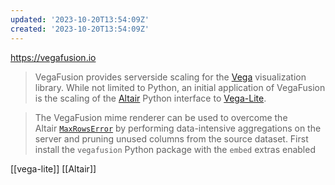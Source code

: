 ```yaml
---
updated: '2023-10-20T13:54:09Z'
created: '2023-10-20T13:54:09Z'
---
```

https://vegafusion.io

> VegaFusion provides serverside scaling for the [Vega](https://vega.github.io/) visualization library. While not limited to Python, an initial application of VegaFusion is the scaling of the [Altair](https://altair-viz.github.io/) Python interface to [Vega-Lite](https://vega.github.io/vega-lite/).

> The VegaFusion mime renderer can be used to overcome the Altair [`MaxRowsError`](https://altair-viz.github.io/user_guide/faq.html#maxrowserror-how-can-i-plot-large-datasets) by performing data-intensive aggregations on the server and pruning unused columns from the source dataset. First install the `vegafusion` Python package with the `embed` extras enabled

[[vega-lite]] [[Altair]]